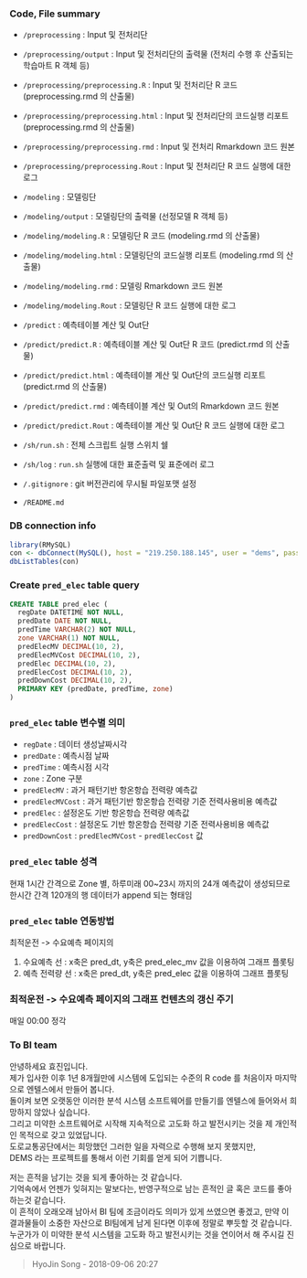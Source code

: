 ### Code, File summary

* `/preprocessing` : Input 및 전처리단
* `/preprocessing/output` : Input 및 전처리단의 출력물 (전처리 수행 후 산출되는 학습마트 R 객체 등)
* `/preprocessing/preprocessing.R` : Input 및 전처리단 R 코드 (preprocessing.rmd 의 산출물)
* `/preprocessing/preprocessing.html` : Input 및 전처리단의 코드실행 리포트 (preprocessing.rmd 의 산출물)
* `/preprocessing/preprocessing.rmd` : Input 및 전처리 Rmarkdown 코드 원본
* `/preprocessing/preprocessing.Rout` : Input 및 전처리단 R 코드 실행에 대한 로그

* `/modeling` : 모델링단
* `/modeling/output` : 모델링단의 출력물 (선정모델 R 객체 등)
* `/modeling/modeling.R` : 모델링단 R 코드 (modeling.rmd 의 산출물)
* `/modeling/modeling.html` : 모델링단의 코드실행 리포트 (modeling.rmd 의 산출물)
* `/modeling/modeling.rmd` : 모델링 Rmarkdown 코드 원본
* `/modeling/modeling.Rout` : 모델링단 R 코드 실행에 대한 로그

* `/predict` : 예측테이블 계산 및 Out단
* `/predict/predict.R` : 예측테이블 계산 및 Out단 R 코드 (predict.rmd 의 산출물)
* `/predict/predict.html` : 예측테이블 계산 및 Out단의 코드실행 리포트 (predict.rmd 의 산출물)
* `/predict/predict.rmd` : 예측테이블 계산 및 Out의 Rmarkdown 코드 원본
* `/predict/predict.Rout` : 예측테이블 계산 및 Out단 R 코드 실행에 대한 로그

* `/sh/run.sh` : 전체 스크립트 실행 스위치 쉘
* `/sh/log` : `run.sh` 실행에 대한 표준출력 및 표준에러 로그

* `/.gitignore` : git 버전관리에 무시될 파일포맷 설정
* `/README.md`

### DB connection info

```r
library(RMySQL)
con <- dbConnect(MySQL(), host = "219.250.188.145", user = "dems", password = "dems123#", dbname = "demsdb")
dbListTables(con)
```

### Create `pred_elec` table query

```sql
CREATE TABLE pred_elec (
  regDate DATETIME NOT NULL,
  predDate DATE NOT NULL,
  predTime VARCHAR(2) NOT NULL,
  zone VARCHAR(1) NOT NULL,
  predElecMV DECIMAL(10, 2),
  predElecMVCost DECIMAL(10, 2),
  predElec DECIMAL(10, 2),
  predElecCost DECIMAL(10, 2),
  predDownCost DECIMAL(10, 2),
  PRIMARY KEY (predDate, predTime, zone)
)
```

### `pred_elec` table 변수별 의미

* `regDate` : 데이터 생성날짜시각
* `predDate` : 예측시점 날짜
* `predTime` : 예측시점 시각
* `zone` : Zone 구분
* `predElecMV` : 과거 패턴기반 항온항습 전력량 예측값
* `predElecMVCost` : 과거 패턴기반 항온항습 전력량 기준 전력사용비용 예측값
* `predElec` : 설정온도 기반 항온항습 전력량 예측값
* `predElecCost` : 설정온도 기반 항온항습 전력량 기준 전력사용비용 예측값
* `predDownCost` : `predElecMVCost` - `predElecCost` 값

### `pred_elec` table 성격

현재 1시간 간격으로 Zone 별, 하루미래 00~23시 까지의 24개 예측값이 생성되므로 한시간 간격 120개의 행 데이터가 append 되는 형태임

### `pred_elec` table 연동방법

최적운전 -> 수요예측 페이지의 

1. 수요예측 선 : x축은 pred_dt, y축은 pred_elec_mv 값을 이용하여 그래프 플롯팅
2. 예측 전력량 선 : x축은 pred_dt, y축은 pred_elec 값을 이용하여 그래프 플롯팅

### 최적운전 -> 수요예측 페이지의 그래프 컨텐츠의 갱신 주기

매일 00:00 정각

### To BI team

안녕하세요 효진입니다.  
제가 입사한 이후 1년 8개월만에 시스템에 도입되는 수준의 R code 를 처음이자 마지막으로 엔텔스에서 만들어 봅니다.  
돌이켜 보면 오랫동안 이러한 분석 시스템 소프트웨어를 만들기를 엔텔스에 들어와서 희망하지 않았나 싶습니다.  
그리고 미약한 소프트웨어로 시작해 지속적으로 고도화 하고 발전시키는 것을 제 개인적인 목적으로 갖고 있었답니다.  
도로교통공단에서는 희망했던 그러한 일을 자력으로 수행해 보지 못했지만,  
DEMS 라는 프로젝트를 통해서 이런 기회를 얻게 되어 기쁩니다.  

저는 흔적을 남기는 것을 되게 좋아하는 것 같습니다.  
기억속에서 언젠가 잊혀지는 말보다는, 반영구적으로 남는 흔적인 글 혹은 코드를 좋아 하는것 같습니다.  
이 흔적이 오래오래 남아서 BI 팀에 조금이라도 의미가 있게 쓰였으면 좋겠고, 만약 이 결과물들이 소중한 자산으로 BI팀에게 남게 된다면 이후에 정말로 뿌듯할 것 같습니다.  
누군가가 이 미약한 분석 시스템을 고도화 하고 발전시키는 것을 연이어서 해 주시길 진심으로 바랍니다.  

> HyoJin Song - 2018-09-06 20:27
